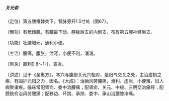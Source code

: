 ##### 关元俞

〔定位〕第五腰椎棘突下，督脉旁开1.5寸处（图67）。

〔解剖〕有骶棘肌，有腰最下动，静脉后支的内侧支，布有第五腰神经后支。

〔功能〕壮腰培元，通利小便。

〔主治〕腰痛，腹胀，泄泻，小便不利，消渴。

〔刺灸〕直刺0.8〜1寸。宣灸。

〔讲述〕见于《圣惠方》。本穴与腹部关元穴相对，是阳气交关之处，主治虚损之疾，有固护元阳之力，因名。《大成》：治胎风劳腰痛，泄利，虚胀，小便难，妇人瘕聚诸疾。临床常配肾俞、委中治腰痛；配肾俞、关元、中极、三明交治痛经；配膀胱俞治风劳腰痛；配秩边、环跳、承扶、委中、承山治腰膝冷痛。
